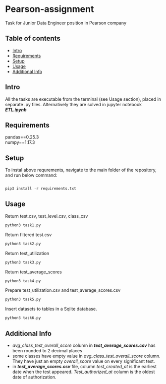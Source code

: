 # Pearson-assignment

Task for Junior Data Engineer position in Pearson company

## Table of contents
* [Intro](#intro)
* [Requirements](#requirements)
* [Setup](#setup)
* [Usage](#usage)
* [Additional Info](#additional-info)

## Intro

All the tasks are executable from the terminal (see Usage section), placed in separate .py files. Alternatively they are solved in jupyter notebook ***ETL.ipynb***

## Requirements

pandas==0.25.3  
numpy==1.17.3

## Setup

To instal above requrements, navigate to the main folder of the repository, and run below command:

```python

pip3 install -r requirements.txt

```

## Usage

Return test.csv, test_level.csv, class_csv
```python
python3 task1.py
```
Return filtered test.csv
```python
python3 task2.py
```
Return test_utilization
```python
python3 task3.py
```
Return test_average_scores
```python
python3 task4.py
```
Prepare test_utilization.csv and test_average_scores.csv
```python
python3 task5.py
```
Insert datasets to tables in a Sqlite database.
```python
python3 task6.py
```

## Additional Info

- _avg_class_test_overall_score_ column in ***test_average_scores.csv*** has been rounded to 2 decimal places
- some classes have empty value in _avg_class_test_overall_score_ column. They have just an empty _overall_score_ value on every significant test.
- in ***test_average_scores.csv*** file, column _test_created_at_ is the earliest date when the test appeared. _Test_authorized_at_ column is the oldest date of authorization.

